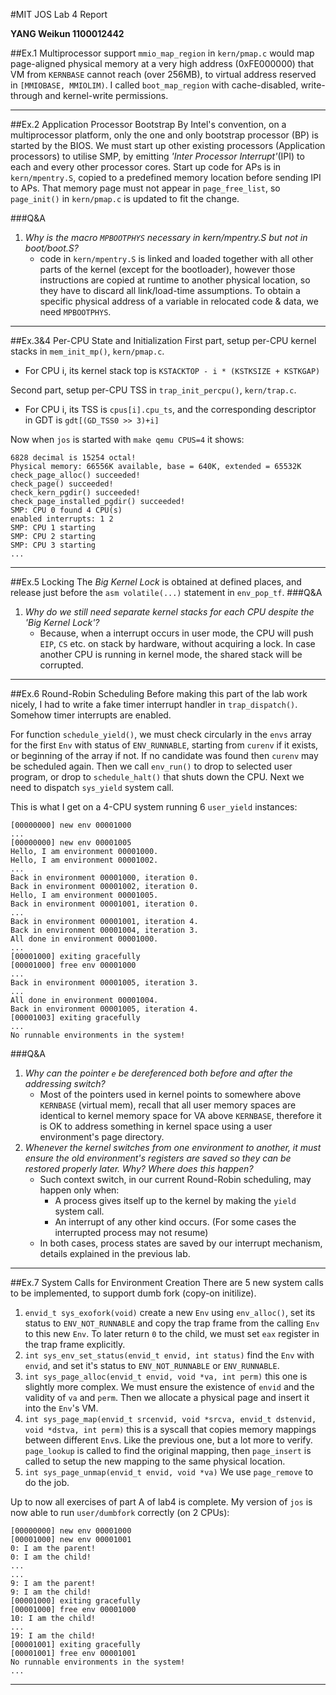 #MIT JOS Lab 4 Report

__YANG Weikun 1100012442__

##Ex.1 Multiprocessor support
`mmio_map_region` in `kern/pmap.c` would map page-aligned physical memory at a very high address (0xFE000000) that VM from `KERNBASE` cannot reach (over 256MB), to virtual address reserved in `[MMIOBASE, MMIOLIM)`. I called `boot_map_region` with cache-disabled, write-through and kernel-write permissions.

---
##Ex.2 Application Processor Bootstrap
By Intel's convention, on a multiprocessor platform, only the one and only bootstrap processor (BP) is started by the BIOS. We must start up other existing processors (Application processors) to utilise SMP, by emitting _'Inter Processor Interrupt'_(IPI) to each and every other processor cores. Start up code for APs is in `kern/mpentry.S`, copied to a predefined memory location before sending IPI to APs. That memory page must not appear in `page_free_list`, so `page_init()` in `kern/pmap.c` is updated to fit the change.

###Q&A
1. _Why is the macro `MPBOOTPHYS` necessary in kern/mpentry.S but not in boot/boot.S?_
    * code in `kern/mpentry.S` is linked and loaded together with all other parts of the kernel (except for the bootloader), however those instructions are copied at runtime to another physical location, so they have to discard all link/load-time assumptions. To obtain a specific physical address of a variable in relocated code & data, we need `MPBOOTPHYS`.

---
##Ex.3&4 Per-CPU State and Initialization
First part, setup per-CPU kernel stacks in `mem_init_mp()`, `kern/pmap.c`.

* For CPU i, its kernel stack top is `KSTACKTOP - i * (KSTKSIZE + KSTKGAP)`

Second part, setup per-CPU TSS in `trap_init_percpu()`, `kern/trap.c`. 

* For CPU i, its TSS is `cpus[i].cpu_ts`, and the corresponding descriptor in GDT is `gdt[(GD_TSS0 >> 3)+i]`

Now when `jos` is started with `make qemu CPUS=4` it shows:

    6828 decimal is 15254 octal!
    Physical memory: 66556K available, base = 640K, extended = 65532K
    check_page_alloc() succeeded!
    check_page() succeeded!
    check_kern_pgdir() succeeded!
    check_page_installed_pgdir() succeeded!
    SMP: CPU 0 found 4 CPU(s)
    enabled interrupts: 1 2
    SMP: CPU 1 starting
    SMP: CPU 2 starting
    SMP: CPU 3 starting
    ...

---
##Ex.5 Locking
The _Big Kernel Lock_ is obtained at defined places, and release just before the `asm volatile(...)` statement in `env_pop_tf`.
###Q&A
1. _Why do we still need separate kernel stacks for each CPU despite the 'Big Kernel Lock'?_
    * Because, when a interrupt occurs in user mode, the CPU will push `EIP`, `CS` etc. on stack by hardware, without acquiring a lock. In case another CPU is running in kernel mode, the shared stack will be corrupted.
  
--- 
##Ex.6 Round-Robin Scheduling
Before making this part of the lab work nicely, I had to write a fake timer interrupt handler in `trap_dispatch()`. Somehow timer interrupts are enabled.

For function `schedule_yield()`, we must check circularly in the `envs` array for the first `Env` with status of `ENV_RUNNABLE`, starting from `curenv` if it exists, or beginning of the array if not. If no candidate was found then `curenv` may be scheduled again. Then we call `env_run()` to drop to selected user program, or drop to `schedule_halt()` that shuts down the CPU. Next we need to dispatch `sys_yield` system call.

This is what I get on a 4-CPU system running 6 `user_yield` instances:

    [00000000] new env 00001000
    ...
    [00000000] new env 00001005
    Hello, I am environment 00001000.
    Hello, I am environment 00001002.
    ...
    Back in environment 00001000, iteration 0.
    Back in environment 00001002, iteration 0.
    Hello, I am environment 00001005.
    Back in environment 00001001, iteration 0.
    ...
    Back in environment 00001001, iteration 4.
    Back in environment 00001004, iteration 3.
    All done in environment 00001000.
    ...
    [00001000] exiting gracefully
    [00001000] free env 00001000
    ...
    Back in environment 00001005, iteration 3.
    ...
    All done in environment 00001004.
    Back in environment 00001005, iteration 4.
    [00001003] exiting gracefully
    ...   
    No runnable environments in the system!
###Q&A
1. _Why can the pointer `e` be dereferenced both before and after the addressing switch?_
    * Most of the pointers used in kernel points to somewhere above `KERNBASE` (virtual mem), recall that all user memory spaces are identical to kernel memory space for VA above `KERNBASE`, therefore it is OK to address something in kernel space using a user environment's page directory.
2. _Whenever the kernel switches from one environment to another, it must ensure the old environment's registers are saved so they can be restored properly later. Why? Where does this happen?_
    * Such context switch, in our current Round-Robin scheduling, may happen only when:
        * A process gives itself up to the kernel by making the `yield` system call.
        * An interrupt of any other kind occurs. (For some cases the interrupted process may not resume)
    * In both cases, process states are saved by our interrupt mechanism, details explained in the previous lab.
    
---
##Ex.7 System Calls for Environment Creation
There are 5 new system calls to be implemented, to support dumb fork (copy-on initilize).

1. `envid_t sys_exofork(void)` create a new `Env` using `env_alloc()`, set its status to `ENV_NOT_RUNNABLE` and copy the trap frame from the calling `Env` to this new `Env`. To later return `0` to the child, we must set `eax` register in the trap frame explicitly.
2. `int sys_env_set_status(envid_t envid, int status)` find the `Env` with `envid`, and set it's status to `ENV_NOT_RUNNABLE` or `ENV_RUNNABLE`.
3. `int sys_page_alloc(envid_t envid, void *va, int perm)` this one is slightly more complex. We must ensure the existence of `envid` and the validity of `va` and `perm`. Then we allocate a physical page and insert it into the `Env`'s VM.
4. `int sys_page_map(envid_t srcenvid, void *srcva, envid_t dstenvid, void *dstva, int perm)` this is a syscall that copies memory mappings between different `Env`s. Like the previous one, but a lot more to verify. `page_lookup` is called to find the original mapping, then `page_insert` is called to setup the new mapping to the same physical location.
5. `int sys_page_unmap(envid_t envid, void *va)` We use `page_remove` to do the job.

Up to now all exercises of part A of lab4 is complete. My version of `jos` is now able to run `user/dumbfork` correctly (on 2 CPUs):

    [00000000] new env 00001000
    [00001000] new env 00001001
    0: I am the parent!
    0: I am the child!
    ...
    ...
    9: I am the parent!
    9: I am the child!
    [00001000] exiting gracefully
    [00001000] free env 00001000
    10: I am the child!
    ...
    19: I am the child!
    [00001001] exiting gracefully
    [00001001] free env 00001001
    No runnable environments in the system!
    ...
---
